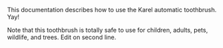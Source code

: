 This documentation describes how to use the Karel automatic toothbrush. Yay!

Note that this toothbrush is totally safe to use for children,
adults, pets, wildlife, and trees. Edit on second line.
